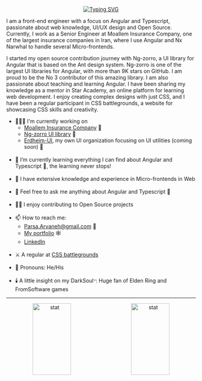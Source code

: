 <p align="center">
  <a href="https://git.io/typing-svg"><img src="https://readme-typing-svg.herokuapp.com?font=Fira+Code&pause=1000&center=true&vCenter=true&random=false&width=435&lines=%F0%9F%91%8B%F0%9F%8F%BB+Hi+there!+I'm+Parsa" alt="Typing SVG" /></a>
</p>

I am a front-end engineer with a focus on Angular and Typescript, passionate about web knowledge, UI/UX design and Open Source.
Currently, I work as a Senior Engineer at Moallem Insurance Company, one of the largest insurance companies in Iran, where I use Angular and Nx Narwhal to handle several Micro-frontends.

I started my open source contribution journey with Ng-zorro, a UI library for Angular that is based on the Ant design system. Ng-zorro is one of the largest UI libraries for Angular, with more than 9K stars on GitHub. I am proud to be the No 3 contributor of this amazing library.
I am also passionate about teaching and learning Angular. I have been sharing my knowledge as a mentor in Star Academy, an online platform for learning web development. I enjoy creating complex designs with just CSS, and I have been a regular participant in CSS battlegrounds, a website for showcasing CSS skills and creativity.

<ul>
    <li>👨🏻‍💻 I'm currently working on
        <ul>
            <li>
                <a target="_blank" href="https://www.linkedin.com/company/moalleminsurance/mycompany/">Moallem Insurance Company</a> 🏢
            </li>
            <li>
                <a target="_blank" href="https://github.com/NG-ZORRO/ng-zorro-antd">Ng-zorro UI library</a> 💖
            </li>
            <li>
                <a target="_blank" href="https://github.com/Erdheim-UI">Erdheim-UI</a>, my own UI organization focusing on UI utilities (coming soon) 👀
            </li>
        </ul>
    </li>
    <br/>
    <li>🌱 I’m currently learning everything I can find about Angular and Typescript 💓, the learning never stops!</li>
    <br/>
    <li>📖 I have extensive knowledge and experience in Micro-frontends in Web</li>
    <br/>
    <li>💬 Feel free to ask me anything about Angular and Typescript 💓</li>
    <br/>
    <li>🧙🏻 I enjoy contributing to Open Source projects</li>
    <br/>
    <li>📫 How to reach me:
        <ul>
            <li>
                <a target="_blank" href="mailto:parsa.arvaneh@gmail.com">Parsa.Arvaneh@gmail.com</a> 📧
            </li>
            <li>
                <a target="_blank" href="https://parsaarvanehpa.github.io/ParsaArvanehPA/">My portfolio</a> 🕸️
            </li>
            <li>
                <a target="_blank" href="https://www.linkedin.com/in/parsa-arvaneh/">LinkedIn</a>
            </li>
        </ul>
    </li>
    <br/>
    <li>⚔️ A regular at <a target="_blank" href="https://cssbattle.dev/player/parsaarvanehpa">CSS battlegrounds</a></li>
    <br/>
    <li>🥸 Pronouns: He/His</li>
    <br/>
    <li>🕯️ A little insight on my DarkSoul<font size="1">™️</font>: Huge fan of Elden Ring and FromSoftware games</li>
</ul>

---
<p align="center">
  <img alt="stat" src="https://github-readme-stats.vercel.app/api?username=parsaArvanehPA&theme=tokyonight&show_icons=true&hide_border=false&count_private=true" width="45%" height="190px">
&nbsp; &nbsp; &nbsp; &nbsp;
  <img alt="stat" src="https://github-readme-streak-stats.herokuapp.com/?user=parsaArvanehPA&theme=tokyonight&hide_border=false" width="45%" height="190px">
</p>

